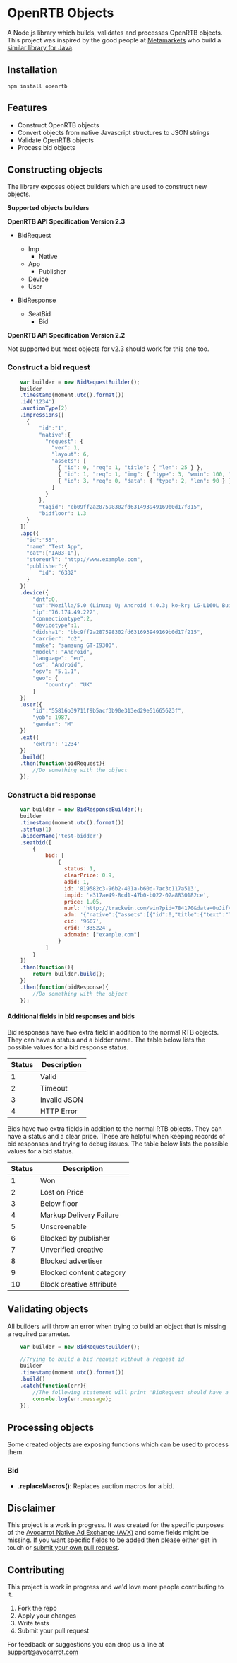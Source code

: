 # OpenRTB Objects

A Node.js library which builds, validates and processes OpenRTB objects. This project was inspired by the good people at [Metamarkets](https://metamarkets.com/) who build a [similar library for Java](https://github.com/metamx/rad-tech-datatypes). 

## Installation

```npm install openrtb```

## Features

- Construct OpenRTB objects
- Convert objects from native Javascript structures to JSON strings
- Validate OpenRTB objects
- Process bid objects

## Constructing objects

The library exposes object builders which are used to construct new objects. 

**Supported objects builders**

**OpenRTB API Specification Version 2.3**

- BidRequest
	- Imp
	    - Native
	- App
	    - Publisher
	- Device
	- User
     
- BidResponse
    - SeatBid
        - Bid 

**OpenRTB API Specification Version 2.2**

Not supported but most objects for v2.3 should work for this one too.

### Construct a bid request
```javascript
    var builder = new BidRequestBuilder();
	builder
	.timestamp(moment.utc().format())
	.id('1234')
	.auctionType(2)
	.impressions([
	  {
	      "id":"1",
          "native":{
            "request": {
              "ver": 1,
              "layout": 6,
              "assets": [
                { "id": 0, "req": 1, "title": { "len": 25 } }, 
                { "id": 1, "req": 1, "img": { "type": 3, "wmin": 100, "hmin": 100 } },
                { "id": 3, "req": 0, "data": { "type": 2, "len": 90 } }
              ]
            }
          },
	      "tagid": "eb09ff2a287598302fd631493949169b0d17f815",
	      "bidfloor": 1.3
	  }
	])
	.app({
	  "id":"55",
	  "name":"Test App",
	  "cat":["IAB3-1"],
	  "storeurl": "http://www.example.com",
	  "publisher":{  
	      "id": "6332"
	  }
	})
	.device({
		"dnt":0,
		"ua":"Mozilla/5.0 (Linux; U; Android 4.0.3; ko-kr; LG-L160L Build/IML74K) AppleWebkit/534.30 (KHTML, like Gecko) Version/4.0 Mobile Safari/534.30",
		"ip":"76.174.49.222",
		"connectiontype":2,
		"devicetype":1,
		"didsha1": "bbc9ff2a287598302fd631693949169b0d17f215",
		"carrier": "o2",
		"make": "samsung GT-I9300",
		"model": "Android",
		"language": "en",
		"os": "Android",
		"osv": "5.1.1",
		"geo": {
		    "country": "UK"
		}
	})
	.user({
		"id":"55816b39711f9b5acf3b90e313ed29e51665623f",
		"yob": 1987,
		"gender": "M"
	})
	.ext({
		'extra': '1234'
	})
	.build()
	.then(function(bidRequest){
		//Do something with the object
	});
```

### Construct a bid response
```javascript
	var builder = new BidResponseBuilder();
	builder
	.timestamp(moment.utc().format())
	.status(1)
	.bidderName('test-bidder')
	.seatbid([
		{
			bid: [
				{
				  status: 1,
				  clearPrice: 0.9,
				  adid: 1,
				  id: '819582c3-96b2-401a-b60d-7ac3c117a513',
				  impid: 'e317ae49-8cd1-47b0-b022-02a8830182ce',
				  price: 1.05,
				  nurl: 'http://trackwin.com/win?pid=784170&data=OuJifVtEK&price=${AUCTION_PRICE}',
				  adm: '{"native":{"assets":[{"id":0,"title":{"text":"Test Campaign"}},{"id":1,"img":{"url":"http://cdn.exampleimage.com/a/100/100/2639042","w":100,"h":100}},{"id":2,"img":{"url":"http://cdn.exampleimage.com/a/50/50/2639042","w":50,"h":50}},{"id":3,"data":{"value":"This is an amazing offer..."}},{"id":5,"data":{"value":"Install"}}],"link":{"url":"http://trackclick.com/Click?data=soDvIjYdQMm3WBjoORcGaDvJGOzgMvUap7vAw2"},"imptrackers":["http://trackimp.com/Pixel/Impression/?bidPrice=${AUCTION_PRICE}&data=OuJifVtEKZqw3Hw7456F-etFgvhJpYOu0&type=img"]}}',
				  cid: '9607',
				  crid: '335224',
				  adomain: ["example.com"] 
				} 
			]
		}
	])
	.then(function(){
  		return builder.build();
	})
	.then(function(bidResponse){
		//Do something with the object
	});
```

#### Additional fields in bid responses and bids

Bid responses have two extra field in addition to the normal RTB objects. They can have a status and a bidder name. The table below lists the possible values for a bid response status.

| Status  | Description  |
|---|---|
| 1  | Valid  |
| 2  | Timeout |
| 3  | Invalid JSON |
| 4  | HTTP Error  |

Bids have two extra fields in addition to the normal RTB objects. They can have a status and a clear price. These are helpful when keeping records of bid responses and trying to debug issues. The table below lists the possible values for a bid status.

| Status  | Description  |
|---|---|
| 1  | Won  |
| 2  | Lost on Price |
| 3  | Below floor  |
| 4  | Markup Delivery Failure  |
| 5  | Unscreenable  |
| 6  | Blocked by publisher  |
| 7  | Unverified creative  |
| 8  | Blocked advertiser  |
| 9  | Blocked content category  |
| 10  | Block creative attribute |

## Validating objects

All builders will throw an error when trying to build an object that is missing a required parameter.

```javascript
	var builder = new BidRequestBuilder();

	//Trying to build a bid request without a request id
	builder
    .timestamp(moment.utc().format())
	.build()
	.catch(function(err){
		//The following statement will print 'BidRequest should have a requestId'
		console.log(err.message);
	});
```

## Processing objects

Some created objects are exposing functions which can be used to process them.

### Bid

- **.replaceMacros()**: Replaces auction macros for a bid. 


## Disclaimer

This project is a work in progress. It was created for the specific purposes of the [Avocarrot Native Ad Exchange (AVX)](http://www.avocarrot.com/avx/) and some fields might be missing. If you want specific fields to be added then please either get in touch or [submit your own pull request](#contributing).

## Contributing

This project is work in progress and we'd love more people contributing to it. 

1. Fork the repo
2. Apply your changes
3. Write tests
4. Submit your pull request

For feedback or suggestions you can drop us a line at support@avocarrot.com
